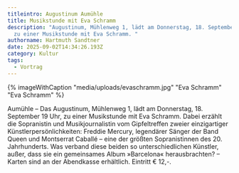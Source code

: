 ```yaml
---
titleintro: Augustinum Aumühle
title: Musikstunde mit Eva Schramm
description: "Augustinum, Mühlenweg 1, lädt am Donnerstag, 18. September 19 Uhr,
  zu einer Musikstunde mit Eva Schramm. "
authorname: Hartmuth Sandtner
date: 2025-09-02T14:34:26.193Z
category: Kultur
tags:
  - Vortrag
---
```

{% imageWithCaption "media/uploads/evaschramm.jpg" "Eva Schramm" "Eva Schramm" %}

Aumühle – Das Augustinum, Mühlenweg 1, lädt am Donnerstag, 18. September 19 Uhr, zu einer Musikstunde mit Eva Schramm. Dabei erzählt die Sopranistin und Musikjournalistin vom Gipfeltreffen zweier einzigartiger Künstlerpersönlichkeiten: Freddie Mercury, legendärer Sänger der Band Queen und Montserrat Caballé – eine der größten Sopranistinnen des 20. Jahrhunderts. Was verband diese beiden so unterschiedlichen Künstler, außer, dass sie ein gemeinsames Album »Barcelona« herausbrachten? – Karten sind an der Abendkasse erhältlich. Eintritt € 12,-.